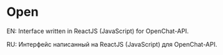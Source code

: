 # Open

EN:
Interface written in ReactJS (JavaScript) for OpenChat-API.

RU:
Интерфейс написанный на ReactJS (JavaScript) для OpenChat-API.
